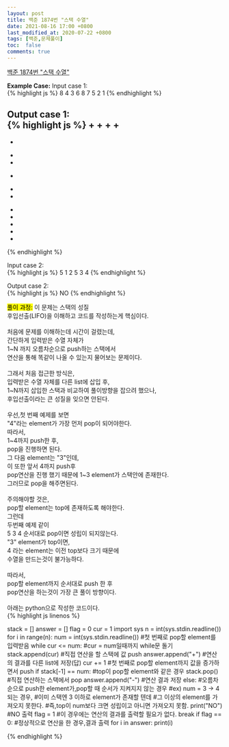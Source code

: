 ```yaml
---
layout: post
title: 백준 1874번 "스택 수열"
date: 2021-08-16 17:00 +0800
last_modified_at: 2020-07-22 +0800
tags: [백준,문제풀이]
toc:  false
comments: true
---
```

[백준 1874번 "스택 수열"](https://www.acmicpc.net/problem/1874)

<strong>Example Case:</strong>
Input case 1: <br>
{% highlight js %}
8
4
3
6
8
7
5
2
1
{% endhighlight %}

Output case 1: <br>
{% highlight js %}
+
+
+
+
-
-
+
+
-
+
+
-
-
-
-
-
{% endhighlight %}


Input case 2: <br>
{% highlight js %}
5
1
2
5
3
4
{% endhighlight %}

Output case 2: <br>
{% highlight js %}
NO
{% endhighlight %}



<mark>풀이 과정:</mark>
이 문제는 스택의 성질<br>
후입선출(LIFO)을 이해하고 코드를 작성하는게 핵심이다.<br>
<br>
처음에 문제를 이해하는데 시간이 걸렸는데,<br>
간단하게 입력받은 수열 자체가<br>
1~N 까지 오름차순으로 push하는 스택에서<br>
연산을 통해 똑같이 나올 수 있는지 물어보는 문제이다.<br>
<br>
그래서 처음 접근한 방식은,<br>
입력받은 수열 자체를 다른 list에 삽입 후,<br>
1~N까지 삽입한 스택과 비교하여 풀이방향을 잡으려 했으나,<br>
후입선출이라는 큰 성질을 잊으면 안된다.<br>
<br>
우선,첫 번째 예제를 보면<br>
"4"라는 element가 가장 먼저 pop이 되어야한다.<br>
따라서,<br>
1~4까지 push한 후,<br>
pop을 진행하면 된다.<br>
그 다음 element는 "3"인데,<br>
이 또한 앞서 4까지 push후<br>
pop연산을 진행 했기 때문에 1~3 element가 스택안에 존재한다.<br>
그러므로 pop을 해주면된다.<br>
<br>
주의해야할 것은,<br>
pop할 element는 top에 존재하도록 해야한다.<br>
그런데<br>
두번째 예제 같이<br>
5 3 4 순서대로 pop이면 성립이 되지않는다.<br>
"3" element가 top이면,<br>
4 라는 element는 이전 top보다 크기 때문에<br>
수열을 만드는것이 불가능하다.<br>
<br>
따라서,<br>
pop할 element까지 순서대로 push 한 후 <br>
pop연산을 하는것이 가장 큰 풀이 방향이다.<br>
<br>
아래는 python으로 작성한 코드이다.<br>
{% highlight js linenos %}

stack = []
answer = []
flag = 0
cur = 1
import sys
n = int(sys.stdin.readline())
for i in range(n):
    num = int(sys.stdin.readline()) #첫 번째로 pop할 element를 입력받음
    while cur <= num: #cur = num일때까지 while문 돌기
        stack.append(cur) #직접 연산을 할 스택에 값 push
        answer.append("+") #연산의 결과를 다른 list에 저장(답)
        cur += 1 #첫 번째로 pop할 element까지 값을 증가하면서 push
    if stack[-1] == num: #top이 pop할 element와 같은 경우
        stack.pop() #직접 연산하는 스택에서 pop
        answer.append("-") #연산 결과 저장
    else: #오름차순으로 push한 element가,pop할 때 순서가 지켜지지 않는 경우
        #ex) num = 3 -> 4되는 경우,
        #이미 스택엔 3 이하로 element가 존재할 텐데 
        #그 이상의 element를 가져오지 못한다.
        #즉,top이 num보다 크면 성립이고 아니면 가져오지 못함.
        print("NO") #NO 출력
        flag = 1 #이 경우에는 연산의 결과를 출력할 필요가 없다.
        break
if flag == 0: #정상적으로 연산을 한 경우,결과 출력
    for i in answer:
        print(i)

{% endhighlight %}

